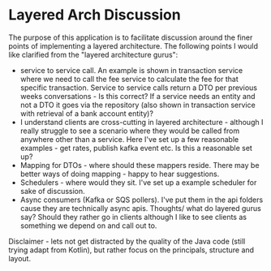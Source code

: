 # Layered Arch Discussion
The purpose of this application is to facilitate discussion around the finer points of implementing a layered architecture.
The following points I would like clarified from the "layered architecture gurus":
* service to service call. An example is shown in transaction service where we need to call the fee service to 
calculate the fee for that specific transaction. Service to service calls return a DTO per previous weeks conversations - 
Is this correct? If a service needs an entity and not a DTO it goes via the repository (also shown in transaction service with retrieval of a bank account entity)?
* I understand clients are cross-cutting in layered architecture - although I really struggle to see a scenario where they 
would be called from anywhere other than a service. Here I've set up a few reasonable examples - get rates, publish kafka 
event etc. Is this a reasonable set up?
* Mapping for DTOs - where should these mappers reside. There may be better ways of doing mapping - happy to hear suggestions.
* Schedulers - where would they sit. I've set up a example scheduler for sake of discussion. 
* Async consumers (Kafka or SQS pollers). I've put them in the api folders cause they are technically async apis. Thoughts/ 
what do layered gurus say? Should they rather go in clients although I like to see clients as something we depend on and call out to.


Disclaimer - lets not get distracted by the quality of the Java code (still trying adapt from Kotlin), but rather focus 
on the principals, structure and layout.

